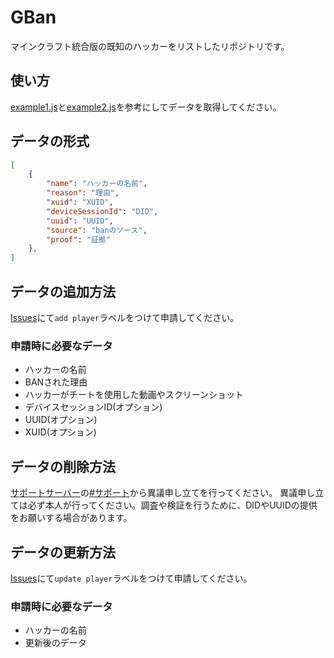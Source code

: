 # GBan
マインクラフト統合版の既知のハッカーをリストしたリポジトリです。

## 使い方
[example1.js](/examples/example1.js)と[example2.js](/examples/example2.js)を参考にしてデータを取得してください。

## データの形式
```json
[
    {
        "name": "ハッカーの名前",
        "reason": "理由",
        "xuid": "XUID",
        "deviceSessionId": "DID",
        "uuid": "UUID",
        "source": "banのソース",
        "proof": "証拠"
    },
]
```

## データの追加方法
[Issues](https://github.com/Unknown-Creators-Team/GBan/issues/)にて`add player`ラベルをつけて申請してください。
### 申請時に必要なデータ
- ハッカーの名前
- BANされた理由
- ハッカーがチートを使用した動画やスクリーンショット
- デバイスセッションID(オプション)
- UUID(オプション)
- XUID(オプション)

## データの削除方法
[サポートサーバー](https://discord.gg/QF3n85dr4P)の[#サポート](https://discord.com/channels/848856541456105483/1081971937183547492)から異議申し立てを行ってください。
異議申し立ては必ず本人が行ってください。調査や検証を行うために、DIDやUUIDの提供をお願いする場合があります。

## データの更新方法
[Issues](https://github.com/Unknown-Creators-Team/GBan/issues/)にて`update player`ラベルをつけて申請してください。
### 申請時に必要なデータ
- ハッカーの名前
- 更新後のデータ